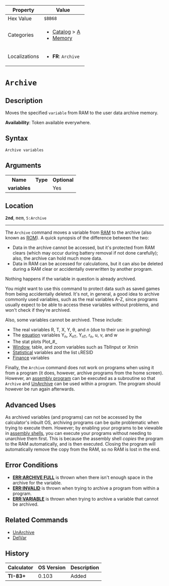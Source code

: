 | Property      | Value |
|---------------|-------|
| Hex Value     | `$BB68`|
| Categories    | <ul><li>[Catalog](<../categories/Catalog.md>) > [A](<../categories/Catalog.md#A>)</li><li>[Memory](<../categories/Memory.md>)</li></ul> |
| Localizations | <ul><li><b>FR</b>: `Archive `</li></ul> |

# `Archive `

## Description
Moves the specified `variable` from RAM to the user data archive memory.


<b>Availability</b>: Token available everywhere.

## Syntax
`Archive variables`

## Arguments
<table>
<tr><th>Name</th><th>Type</th><th>Optional</th></tr>

<tr><td><b>variables</b></td><td></td><td>Yes</td></tr>

</table>

## Location
<tt><kbd><b>2nd</b></kbd></tt>, <kbd>mem</kbd>, `5:Archive`
<hr>

The `Archive` command moves a variable from [RAM](/glossary#ram) to the archive (also known as [ROM](/glossary#tom)). A quick synopsis of the difference between the two:

*   Data in the archive cannot be accessed, but it's protected from RAM clears (which may occur during battery removal if not done carefully); also, the archive can hold much more data.
*   Data in RAM can be accessed for calculations, but it can also be deleted during a RAM clear or accidentally overwritten by another program.

Nothing happens if the variable in question is already archived.

You might want to use this command to protect data such as saved games from being accidentally deleted. It's not, in general, a good idea to archive commonly used variables, such as the real variables A-Z, since programs usually expect to be able to access these variables without problems, and won't check if they're archived.

Also, some variables cannot be archived. These include:

*   The real variables R, T, X, Y, θ, and _n_ (due to their use in graphing)
*   The [equation](/system-variables#equation) variables Y<sub>n</sub>, X<sub>nT</sub>, Y<sub>nT</sub>, r<sub>n</sub>, u, v, and w
*   The stat plots Plot_#_
*   [Window](/system-variables#window), table, and zoom variables such as TblInput or Xmin
*   [Statistical](/system-variables#statistical) variables and the list ʟRESID
*   [Finance](/system-variables#finance) variables

Finally, the `Archive` command does not work on programs when using it from a program (it does, however, archive programs from the home screen). However, an [assembly program](/hexcodes#toc0) can be executed as a subroutine so that `Archive` and [UnArchive](/unarchive) can be used within a program. The program should however be run again afterwards.

## Advanced Uses

As archived variables (and programs) can not be accessed by the calculator's inbuilt OS, archiving programs can be quite problematic when trying to execute them. However; by enabling your programs to be viewable in [assembly shells](/asmshells), you can execute your programs without needing to unarchive them first. This is because the assembly shell _copies_ the program to the RAM automatically, and is then executed. Closing the program will automatically remove the copy from the RAM, so no RAM is lost in the end.

## Error Conditions

*   **[ERR:ARCHIVE FULL](/errors#archivefull)** is thrown when there isn't enough space in the archive for the variable.
*   **[ERR:INVALID](/errors#invalid)** is thrown when trying to archive a program from within a program.
*   **[ERR:VARIABLE](/errors#variable)** is thrown when trying to archive a variable that cannot be archived.

## Related Commands

*   [UnArchive](/unarchive)
*   [DelVar](/delvar)

## History
| Calculator | OS Version | Description |
|------------|------------|-------------|
| <b>TI-83+</b> | 0.103 | Added |


